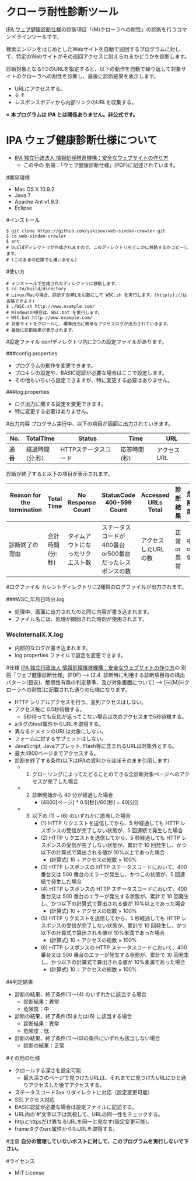 クローラ耐性診断ツール
==================

[IPA ウェブ健康診断仕様](http://www.ipa.go.jp/security/vuln/websecurity.html)の診断項目「(M)クローラへの耐性」の診断を行うコマンドラインツールです。

検索エンジンをはじめとしたWebサイトを自動で巡回するプログラムに対して、特定のWebサイトがその巡回アクセスに耐えられるかどうかを診断します。

診断対象となる1つのURLを指定すると、以下の動作を自動で繰り返して対象サイトのクローラへの耐性を診断し、最後に診断結果を表示します。

* URLにアクセスする。
* ↓  ↑
* レスポンスボディから内部リンクのURLを収集する。

※ **本プログラムは IPA とは関係ありません。非公式です。**

# IPA ウェブ健康診断仕様について
* [IPA 独立行政法人 情報処理推進機構：安全なウェブサイトの作り方](http://www.ipa.go.jp/security/vuln/websecurity.html)
	* この中の 別冊：「ウェブ健康診断仕様」(PDF)に記述されています。


#開発環境
* Mac OS X 10.9.2
* Java 7
* Apache Ant v1.9.3
* Eclipse

#インストール
```
$ git clone https://github.com/yukisov/web-sindan-crawler.git
$ cd web-sindan-crawler
$ ant
# buildディレクトリが作成されますので、このディレクトリをどこかに移動するかコピーします。
# (このままの位置でも構いません)
```

#使い方
```
# インストールで生成されたディレクトリに移動します。
$ cd to/build/directory
# Linux/Macの場合、診断するURLを引数にして WSC.sh を実行します。(http(s)://は省略できます)
$ ./WSC.sh http://www.example.com/
# Windowsの場合は、WSC.bat を実行します。
> WSC.bat http://www.example.com/
# 対象サイトをクロールし、標準出力に簡単なアクセスログが出力されていきます。
# 最後に診断結果が表示されます。
```

#設定ファイル
confディレクトリ内に2つの設定ファイルがあります。

###config.properties
* プログラムの動作を変更できます。
* プロキシの設定や、BASIC認証が必要な場合はここで設定します。
* その他もいろいろ設定できますが、特に変更する必要はありません。

###log.properties
* ログ出力に関する設定を変更できます。
* 特に変更する必要はありません。

#出力内容
プログラム実行中、以下の項目が画面に出力されていきます。

| No.	| TotalTIme | Status  | Time  | URL |
|--------|---------|---------|-------|-----|
|通番|経過時間<br/>(分:秒)|HTTPステータスコード|応答時間(秒)|アクセスURL|

診断が終了すると以下の項目が表示されます。

| Reason for the termination | Total Time | No Response Count | StatusCode 400-599 Count | Accessed URLs Total | 診断結果 | 危険度 |
|------|------|------|------|------|------|------|
| 診断終了の理由 | 合計時間(分:秒) | タイムアウトになったリクエスト数 | ステータスコードが400番台or500番台だったレスポンスの数 | アクセスしたURLの数 | 正常 or 異常 | 中 or 低 |


#ログファイル
カレントディレクトリに2種類のログファイルが出力されます。

###WSC_年月日時分.log
* 処理中、画面に出力されたのと同じ内容が書き込まれます。
* ファイル名には、処理が開始された時刻が使用されます。

### WscInternalX.X.log
* 内部的なログが書き込まれます。
* log.properties ファイルで設定を変更できます。

#仕様
[IPA 独立行政法人 情報処理推進機構：安全なウェブサイトの作り方](http://www.ipa.go.jp/security/vuln/websecurity.html)の 別冊「ウェブ健康診断仕様」(PDF) --> [2.4. 診断時に利用する診断項目毎の検出パターン(目安)、脆弱性有無の判定基準、及び対象画面について] --> [￼(M)￼クローラへの耐性]に記載された通りの仕様になります。

* HTTP シリアルアクセスを行う。並列アクセスはしない。
* アクセス毎に 0.5秒待機する。
    * 5秒待っても反応が返ってこない場合は次のアクセスまで5秒待機する。
* aタグのhref属性からURLを取得する。
* 異なるドメインのURLは対象にしない。
* フォームに対するサブミットはしない。
* JavaScript, Javaアプレット, Flash等に含まれるURLは対象外とする。
* 最大4800ページまでアクセスする。
* 診断を終了する条件(以下はIPAの資料からほぼそのまま引用します)
    * 1. クローリングによってたどることのできる全診断対象ページへのアクセスが完了した場合
    * 2. 診断開始から 40 分が経過した場合
		    * (4800[ページ] * 0.5[秒])/60[秒] = 40[分])
    * 3. 以下の (1) ~ (6) のいずれかに該当した場合
         * (1) HTTP リクエストを送信してから、5 秒経過しても HTTP レスポンスの受信が完了しない状態が、5 回連続で発生した場合
         * (2) HTTP リクエストを送信してから、5 秒経過しても HTTP レスポンスの受信が完了しない状態が、累計で 10 回発生し、かつ以下の計算式で算出される値が 10%以上であった場合
             * (計算式) 10 ÷ アクセスの総数 × 100%
         * (3) HTTP レスポンスの HTTP ステータスコードにおいて、400 番台又は 500 番台のエラーが発生し、かつこの状態が、5 回連続で発生した場合
         * (4) HTTP レスポンスの HTTP ステータスコードにおいて、400 番台又は 500 番台のエラーが発生する状態が、累計で 10 回発生し、かつ以下の計算式で算出される値が 10%以上であった場合
             * (計算式) 10 ÷ アクセスの総数 × 100%
         * (5) HTTP リクエストを送信してから、5 秒経過しても HTTP レスポンスの受信が完了しない状態が、累計で 10 回発生し、かつ以下の計算式で算出される値が 10%未満であった場合
             * (計算式) 10 ÷ アクセスの総数 × 100%
         * (6) HTTP レスポンスの HTTP ステータスコードにおいて、400 番台又は 500 番台のエラーが発生する状態が、累計で 10 回発生し、かつ以下の計算式で算出される値が 10%未満であった場合
             * (計算式) 10 ÷ アクセスの総数 × 100%

##判定結果
* 診断の結果、終了条件(1)〜(4) のいずれかに該当する場合
    * 診断結果：異常
    * 危険度：中
* 診断の結果、終了条件(5)または(6) に該当する場合
    * 診断結果：異常
    * 危険度：低
* 診断の結果、終了条件(1)〜(6)の条件にいずれも該当しない場合
    * 診断の結果：正常


#その他の仕様
* クロールする深さを設定可能
    * 最大深さのページで見つけたURLは、それまでに見つけたURLにひと通りアクセスした後でアクセスする。
* ステータスコード3xx リダイレクトに対応（設定変更可能）
* SSLアクセス対応
* BASIC認証が必要な場合は設定ファイルに記述する。
* URL内の'#'文字以下は無視して、URLの同一性をチェックする。
* httpとhttpsだけ異なるURLを同一と見なす(設定変更可能)。
* frameタグのsrc属性からもURLを取得する。

#注意
**自分の管理していないホストに対して、このプログラムを実行しないで下さい。**

#ライセンス
* MIT License
